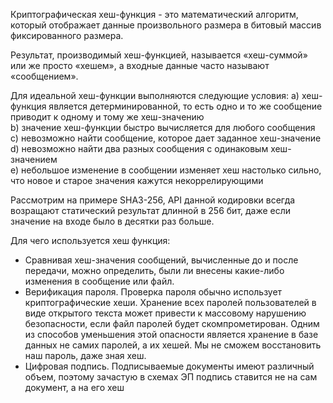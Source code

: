 Криптографическая хеш-функция - это математический алгоритм, который отображает данные произвольного размера в битовый массив фиксированного размера.

Результат, производимый хеш-функцией, называется «хеш-суммой» или же просто «хешем», а входные данные часто называют «сообщением».

Для идеальной хеш-функции выполняются следующие условия:
а) хеш-функция является детерминированной, то есть одно и то же сообщение приводит к одному и тому же хеш-значению  
b) значение хеш-функции быстро вычисляется для любого сообщения  
c) невозможно найти сообщение, которое дает заданное хеш-значение  
d) невозможно найти два разных сообщения с одинаковым хеш-значением  
e) небольшое изменение в сообщении изменяет хеш настолько сильно, что новое и старое значения кажутся некоррелирующими

 Рассмотрим на примере SHA3-256, API данной кодировки всегда возращают статический результат длинной в 256 бит, даже если значение на входе было в десятки раз больше. 

Для чего используется хеш функция:
- Сравнивая хеш-значения сообщений, вычисленные до и после передачи, можно определить, были ли внесены какие-либо изменения в сообщение или файл.
- Верификация пароля. Проверка пароля обычно использует криптографические хеши. Хранение всех паролей пользователей в виде открытого текста может привести к массовому нарушению безопасности, если файл паролей будет скомпрометирован. Одним из способов уменьшения этой опасности является хранение в базе данных не самих паролей, а их хешей. Мы не сможем восстановить наш пароль, даже зная хеш.
- Цифровая подпись. Подписываемые документы имеют различный объем, поэтому зачастую в схемах ЭП подпись ставится не на сам документ, а на его хеш

